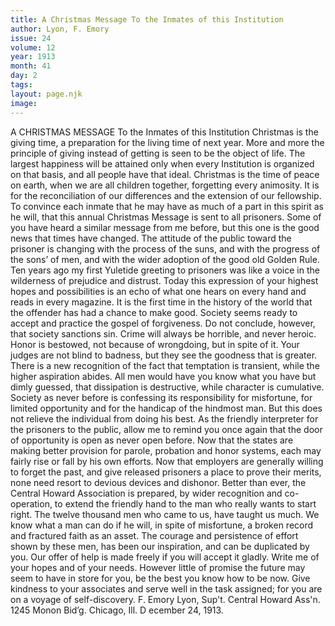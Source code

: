 ```yaml
---
title: A Christmas Message To the Inmates of this Institution
author: Lyon, F. Emory
issue: 24
volume: 12
year: 1913
month: 41
day: 2
tags:
layout: page.njk
image:
---
```

A CHRISTMAS MESSAGE    To the Inmates of this Institution    Christmas is the giving time, a preparation for the living time of next year. More and more the principle of giving instead of getting is seen to be the object of life. The largest happiness will be attained only when every Institution is organized on that basis, and all people have that ideal.    Christmas is the time of peace on earth, when we are all children together, forgetting every animosity. It is for the reconciliation of our differences and the extension of our fellowship. To convince each inmate that he may have as much of a part in this spirit as he will, that this annual Christmas Message is sent to all prisoners. Some of you have heard a similar message from me before, but this one is the good news that times have changed.    The attitude of the public toward the prisoner is changing with the process of the suns, and with the progress of the sons’ of men, and with the wider adoption of the good old Golden Rule.    Ten years ago my first Yuletide greeting to prisoners was like a voice in the wilderness of prejudice and distrust. Today this expression of your highest hopes and possibilities is an echo of what one hears on every hand and reads in every magazine. It is the first time in the history of the world that the offender has had a chance to make good. Society seems ready to accept and practice the gospel of forgiveness.    Do not conclude, however, that society sanctions sin. Crime will always be horrible, and never heroic. Honor is bestowed, not because of wrongdoing, but in spite of it. Your judges are not blind to badness, but they see the goodness that is greater.    There is a new recognition of the fact that temptation is transient, while the higher aspiration abides. All men would have you know what you have but dimly guessed, that dissipation is destructive, while character is cumulative. Society as never before is confessing its responsibility for misfortune, for limited opportunity and for the handicap of the hindmost man. But this does not relieve the individual from doing his best.    As the friendly interpreter for the prisoners to the public, allow me to remind you once again that the door of opportunity is open as never open before. Now that the states are making better provision for parole, probation and honor systems, each may fairly rise or fall by his own efforts. Now that employers are generally willing to forget the past, and give released prisoners a place to prove their merits, none need resort to devious devices and dishonor. Better than ever, the Central Howard Association is prepared, by wider recognition and co-operation, to extend the friendly hand to the man who really wants to start right. The twelve thousand men who came to us, have taught us much. We know what a man can do if he will, in spite of misfortune, a broken record and fractured faith as an asset. The courage and persistence of effort shown by these men, has been our inspiration, and can be duplicated by you.    Our offer of help is made freely if you will accept it gladly. Write me of your hopes and of your needs. However little of promise the future may seem to have in store for you, be the best you know how to be now. Give kindness to your associates and serve well in the task assigned; for you are on a voyage of self-discovery.    F. Emory Lyon, Sup't.    Central Howard Ass'n.    1245 Monon Bid’g.    Chicago, Ill. D   ecember 24, 1913. 




